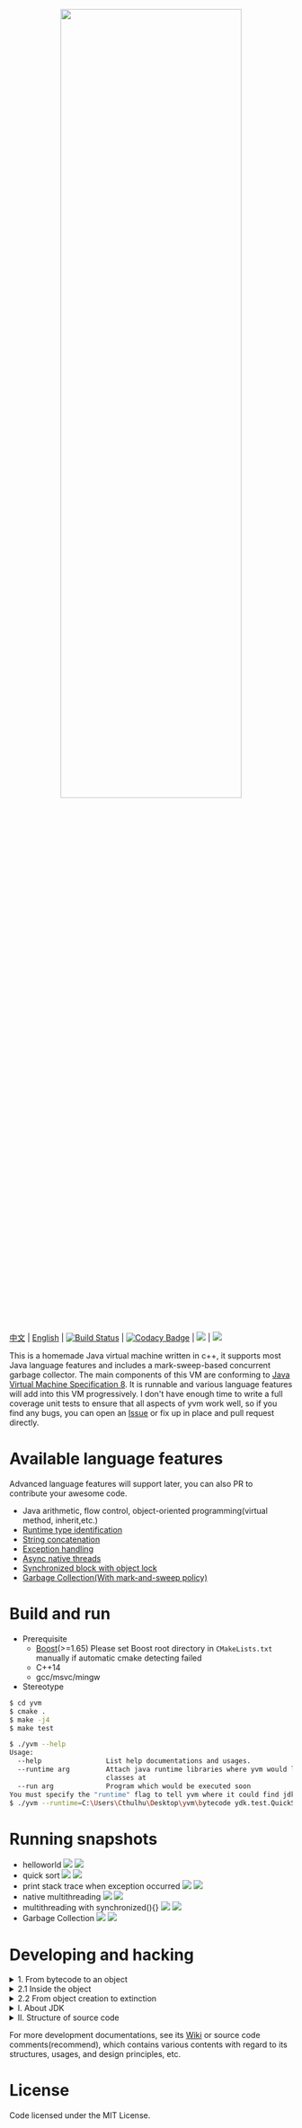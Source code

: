  <p align="center"><img height="60%" width="80%" src="./public/moonight.png"></p>

[中文](https://github.com/racaljk/yvm/blob/master/README.ZH.md) | [English](https://github.com/racaljk/yvm/blob/master/README.md)
| [![Build Status](https://travis-ci.org/racaljk/yvm.svg?branch=master)](https://travis-ci.org/racaljk/yvm) | [![Codacy Badge](https://api.codacy.com/project/badge/Grade/233025ae523846109922307106d634ab)](https://www.codacy.com/app/racaljk/yvm?utm_source=github.com&amp;utm_medium=referral&amp;utm_content=racaljk/yvm&amp;utm_campaign=Badge_Grade) | ![](https://img.shields.io/badge/compiler-MSVC2017-brightgreen.svg) | ![](https://img.shields.io/badge/compiler-gcc7.0-brightgreen.svg)


This is a homemade Java virtual machine written in c++, it supports most Java language features and includes a mark-sweep-based concurrent garbage collector. The main components of this VM are conforming to [Java Virtual Machine Specification 8](https://docs.oracle.com/javase/specs/jvms/se8/jvms8.pdf). It is runnable and various language features will add into this VM progressively. I don't have enough time to write a full coverage unit tests to ensure that all aspects of yvm work well, so if you find any bugs, you can open an [Issue](https://github.com/racaljk/yvm/issues/new) or fix up in place and pull request directly.

# Available language features
Advanced language features will support later, you can also PR to contribute your awesome code.
+ Java arithmetic, flow control, object-oriented programming(virtual method, inherit,etc.)
+ [Runtime type identification](./javaclass/ydk/test/InstanceofTest.java)
+ [String concatenation](./javaclass/ydk/test/StringConcatenation.java)
+ [Exception handling](./javaclass/ydk/test/ThrowExceptionTest.java)
+ [Async native threads](./javaclass/ydk/test/CreateAsyncThreadsTest.java)
+ [Synchronized block with object lock](./javaclass/ydk/test/SynchronizedBlockTest.java)
+ [Garbage Collection(With mark-and-sweep policy)](./javaclass/ydk/test/GCTest.java)

# Build and run
+ Prerequisite
  + [Boost](https://www.boost.org/)(>=1.65) Please set Boost root directory in `CMakeLists.txt` manually if automatic cmake detecting failed
  + C++14
  + gcc/msvc/mingw
+ Stereotype
```bash
$ cd yvm
$ cmake .
$ make -j4
$ make test
```
```bash
$ ./yvm --help
Usage:
  --help                List help documentations and usages.
  --runtime arg         Attach java runtime libraries where yvm would lookup 
                        classes at
  --run arg             Program which would be executed soon
You must specify the "runtime" flag to tell yvm where it could find jdk classes, and also program name is required.
$ ./yvm --runtime=C:\Users\Cthulhu\Desktop\yvm\bytecode ydk.test.QuickSort
```

# Running snapshots
+ helloworld
![](./public/hw.png)
![](./public/helloworld.png)
+ quick sort
![](./public/quicksort_java.png)
![](./public/quicksort_console.png)
+ print stack trace when exception occurred
![](./public/stj.png)
![](./public/stc.png)
+ native multithreading
![](./public/without_synchronized_java.png)
![](./public/without_synchronized_console.png)
+ multithreading with synchronized(){}
![](./public/synchronized_java.png)
![](./public/synchronized_console.png)
+ Garbage Collection
![](./public/gc_java.png)
![](./public/gc_sampling_2.png)

# Developing and hacking
<details>
<summary>1. From bytecode to an object </summary>

`MethodArea` used to handle a complete lifecycle of JavaClass, its APIs are self-explanatory:
```cpp
class MethodArea {
public:
    // Pass runtime libraries paths to tell virutal machine searches 
    // where to lookup dependent classes
    MethodArea(const vector<string>& libPaths);
    ~MethodArea();

    // check whether it already exists or absents
    JavaClass* findJavaClass(const string& jcName);
    // load class which specified by jcName
    bool loadJavaClass(const string& jcName);
    // remove class which specified by jcName（Used for gc only）
    bool removeJavaClass(const string& jcName);
    // link class which specified by jcName，initialize its fields
    void linkJavaClass(const string& jcName);
    // initialize class specified by jcName，call the static{} block
    void initJavaClass(Interpreter& exec, const string& jcName);

public:
    //auxiliary functions
    JavaClass* loadClassIfAbsent(const string& jcName);
    void linkClassIfAbsent(const string& jcName);
    void initClassIfAbsent(Interpreter& exec, const string& jcName);
}
```
For example, we have a bytecode file named `Test.class`，it would be available for jvm only if the following steps finished：

`Test.class[in the disk]`-> `loadJavaClass("Test.class")[in memory]` -> `linkJavaClass("Test.class")`->`initJavaClass("Test.class")`

Now we can create corresponding objects as soon as above steps accomplished：
```cpp
// yrt is a global runtime variable，ma stands for MethodArea module,jheap stands for JavaHeap module
JavaClass* testClass = yrt.ma->findJavaClass("Test.class");
JObject* testInstance = yrt.jheap->createObject(*testClass);
```
</details>
<details>
<summary>2.1 Inside the object</summary>

jvm stack only holds basic numeric data and object/array reference, which we call the JObject/JArray, they have the following structure:
```cpp
struct JObject {
    std::size_t offset = 0; 
    const JavaClass* jc{}; 
};
```
`offset` stands for an object，all operations of object in heap required this `offset`。`jc` references to the JavaClass。
Every object in heap constructed with <offset, fields> pair
```
[1]  ->  [field_a, field_b, field_c]
[2]  ->  []
[3]  ->  [field_a,field_b]
[4]  ->  [field_a]
[..] ->  [...]
```
If we get the object's offset, we can do anything of that indirectly.

Array is almost the same as object, it has a length field instead of jc since it's unnecessary for array to hold a meta class reference.
```cpp
struct JArray {
    int length = 0;
    std::size_t offset = 0; 
};
[1]  ->   <3, [field_a, field_b, field_c]>
[2]  ->   <0, []>
[3]  ->   <2, [field_a,field_b]>
[4]  ->   <1, [field_a]>
[..] ->   <..,[...]>
```
</details>
<details>
<summary>2.2 From object creation to extinction</summary>

As above mentioned, a JObject holds`offset` and `jc`. `MethodArea` has responsible to manage `JavaClass` which referenced by `jc`, another `offset` field referenced to `JObject`, which in control of `JavaHeap`. `JavaHeap` provides a large number of self-explanatory APIs:
```cpp
class JavaHeap {
public:
    // create and object/array
    JObject* createObject(const JavaClass& javaClass);
    JArray* createObjectArray(const JavaClass& jc, int length);

    // get/set field
    auto getFieldByName(const JavaClass* jc, const string& name,
                        const string& descriptor, JObject* object);
    void putFieldByName(const JavaClass* jc, const string& name,
                        const string& descriptor, JObject* object,
                        JType* value);
    // get/set specific element in the array
    void putElement(const JArray& array, size_t index, JType* value);
    auto getElement(const JArray& array, size_t index);
    
    // remove an array/object from heap
    void removeArray(size_t offset;
    void removeObject(size_t offset);
};
```
Back to the above example again, assume its corresponding Java class structure is as follows:
```java
public class Test{
    public int k;
    private String hello;
}
```
In the first step, we've already got `testClass`, now we can do more things via it:
```cpp
const JavaClass* testClass = yrt.ma->findJavaClass("Test.class");
JObject* testInstance = yrt.jheap->createObject(*testClass);
// get the field hello
JObject*  helloField = yrt.jheap->getFieldByName(testClass,"hello","Ljava/lang/String;",testInstance);
//set the field k
yrt.jheap->putFieldByName(testClass,"k","I",testInstance);
```
</details>
<details>
<summary>Ⅰ. About JDK</summary>

Any java virtual machines can not run a Java program without Java libraries. As you may know, some opcodes like `ldc`,`monitorenter/monitorexit`,`athrow` are internally requiring our virtual machine to operate JDK classes(`java.lang.Class`,`java.lang.String`,`java.lang.Throwable`,etc). Hence, I have to rewrite some [JDK classes](./javaclass) for building a runnable VM , because original JDK classes are so complicated that it's inconvenient for early developing.
Rewrote JDK classes are as follows:
+ `java.lang.String`
+ `java.lang.StringBuilder`
+ `java.lang.Throwable`
+ `java.lang.Math(::random())`
+ `java.lang.Runnable`
+ `java.lang.Thread`
</details>

<details> 
<summary> II. Structure of source code </summary>

```bash
racaljk@ubuntu:~/yvm/src$ tree .
.
├── classfile               
│   ├── AccessFlag.h        # Access flag of class, method, field
│   ├── ClassFile.h         # Corresponding structures for .class file
│   └── FileReader.h        # Read .class file
├── gc
│   ├── Concurrent.cpp      # Concurrency utilities
│   ├── Concurrent.hpp
│   ├── GC.cpp              # Garbage collector
│   └── GC.h
├── interpreter
│   ├── CallSite.cpp        # Call site to denote a concrete calling
│   ├── CallSite.h
│   ├── Internal.h          # Types that widely used within internal vm
│   ├── Interpreter.cpp     # Interprete opcode
│   ├── Interpreter.hpp
│   ├── MethodResolve.cpp   # Resolve calling memthod
│   └── MethodResolve.h
├── misc
│   ├── Debug.cpp            # Debuggin utilities
│   ├── Debug.h
│   ├── NativeMethod.cpp    # Implementations of java native methods
│   ├── NativeMethod.h
│   ├── Option.h            # VM arguments and options
│   ├── Utils.cpp           # Tools and utilities
│   └── Utils.h
├── runtime
│   ├── JavaClass.cpp       # Representation of java class
│   ├── JavaClass.h
│   ├── JavaException.cpp   # Exception handling
│   ├── JavaException.h
│   ├── JavaFrame.cpp       # Runtime frame
│   ├── JavaFrame.hpp
│   ├── JavaHeap.cpp        # Runtime heap, used to manage objects and arrays
│   ├── JavaHeap.hpp
│   ├── JavaType.h          # Java primitive types and reference type definitions
│   ├── MethodArea.cpp      # Method area has responsible to manage JavaClass objects
│   ├── MethodArea.h
│   ├── ObjectMonitor.cpp   # synchronized syntax implementation
│   ├── ObjectMonitor.h
│   ├── RuntimeEnv.cpp      # Definitions of runtime structures
│   └── RuntimeEnv.h
└── vm
    ├── Main.cpp             # Parse command line arguments
    ├── YVM.cpp              # Abstraction of virtual machine
    └── YVM.h

6 directories, 39 files
```
</details>

For more development documentations, see its [Wiki](https://github.com/racaljk/yvm/wiki) or source code comments(recommend), which contains various contents with regard to its structures, usages, and design principles, etc.  

# License
Code licensed under the MIT License.

